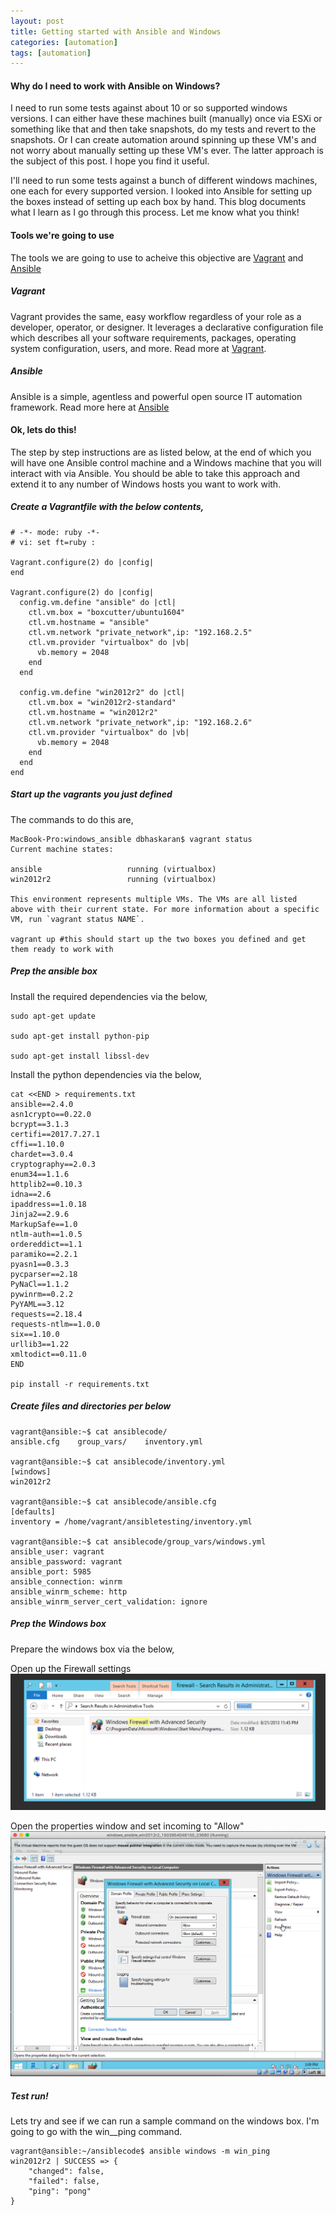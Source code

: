 ```yaml
---
layout: post
title: Getting started with Ansible and Windows
categories: [automation]
tags: [automation]
---
```


#### Why do I need to work with Ansible on Windows?
I need to run some tests against about 10 or so supported windows versions. I can either have these machines built (manually) once via ESXi or something like that and then take snapshots, do my tests and revert to the snapshots. Or I can create automation around spinning up these VM's and not worry about manually setting up these VM's ever. The latter approach is the subject of this post. I hope you find it useful.

I'll need to run some tests against a bunch of different windows machines, one each for every supported version. I looked into Ansible for setting up the boxes instead of setting up each box by hand. This blog documents what I learn as I go through this process. Let me know what you think!

#### Tools we're going to use
The tools we are going to use to acheive this objective are [Vagrant](https://www.vagrantup.com/) and [Ansible](http://docs.ansible.com/)

##### Vagrant
Vagrant provides the same, easy workflow regardless of your role as a developer, operator, or designer. It leverages a declarative configuration file which describes all your software requirements, packages, operating system configuration, users, and more.  Read more at [Vagrant](https://www.vagrantup.com/).

##### Ansible
Ansible is a simple, agentless and powerful open source IT automation framework. Read more here at [Ansible](http://docs.ansible.com/)

#### Ok, lets do this!
The step by step instructions are as listed below, at the end of which you will have one Ansible control machine and a Windows machine that you will interact with via Ansible. You should be able to take this approach and extend it to any number of Windows hosts you want to work with.

##### Create a Vagrantfile with the below contents,

```
# -*- mode: ruby -*-
# vi: set ft=ruby :

Vagrant.configure(2) do |config|
end

Vagrant.configure(2) do |config|
  config.vm.define "ansible" do |ctl|
    ctl.vm.box = "boxcutter/ubuntu1604"
    ctl.vm.hostname = "ansible"
    ctl.vm.network "private_network",ip: "192.168.2.5"
    ctl.vm.provider "virtualbox" do |vb|
      vb.memory = 2048
    end
  end

  config.vm.define "win2012r2" do |ctl|
    ctl.vm.box = "win2012r2-standard"
    ctl.vm.hostname = "win2012r2"
    ctl.vm.network "private_network",ip: "192.168.2.6"
    ctl.vm.provider "virtualbox" do |vb|
      vb.memory = 2048
    end
  end
end
```

##### Start up the vagrants you just defined
The commands to do this are,
```
MacBook-Pro:windows_ansible dbhaskaran$ vagrant status
Current machine states:

ansible                   running (virtualbox)
win2012r2                 running (virtualbox)

This environment represents multiple VMs. The VMs are all listed
above with their current state. For more information about a specific
VM, run `vagrant status NAME`.

vagrant up #this should start up the two boxes you defined and get them ready to work with
```

##### Prep the ansible box
Install the required dependencies via the below,
```
sudo apt-get update

sudo apt-get install python-pip

sudo apt-get install libssl-dev
```

Install the python dependencies via the below,
```
cat <<END > requirements.txt
ansible==2.4.0
asn1crypto==0.22.0
bcrypt==3.1.3
certifi==2017.7.27.1
cffi==1.10.0
chardet==3.0.4
cryptography==2.0.3
enum34==1.1.6
httplib2==0.10.3
idna==2.6
ipaddress==1.0.18
Jinja2==2.9.6
MarkupSafe==1.0
ntlm-auth==1.0.5
ordereddict==1.1
paramiko==2.2.1
pyasn1==0.3.3
pycparser==2.18
PyNaCl==1.1.2
pywinrm==0.2.2
PyYAML==3.12
requests==2.18.4
requests-ntlm==1.0.0
six==1.10.0
urllib3==1.22
xmltodict==0.11.0
END

pip install -r requirements.txt

```

##### Create files and directories per below
```
vagrant@ansible:~$ cat ansiblecode/
ansible.cfg    group_vars/    inventory.yml

vagrant@ansible:~$ cat ansiblecode/inventory.yml
[windows]
win2012r2

vagrant@ansible:~$ cat ansiblecode/ansible.cfg
[defaults]
inventory = /home/vagrant/ansibletesting/inventory.yml

vagrant@ansible:~$ cat ansiblecode/group_vars/windows.yml
ansible_user: vagrant
ansible_password: vagrant
ansible_port: 5985
ansible_connection: winrm
ansible_winrm_scheme: http
ansible_winrm_server_cert_validation: ignore
```

##### Prep the Windows box
Prepare the windows box via the below,

Open up the Firewall settings
![placeholder](/assets/images/firewall_settings.png)

Open the properties window and set incoming to "Allow"
![placeholder](/assets/images/firewall_properties.png)

##### Test run!
Lets try and see if we can run a sample command on the windows box. I'm going to go with the win__ping command.
```
vagrant@ansible:~/ansiblecode$ ansible windows -m win_ping
win2012r2 | SUCCESS => {
    "changed": false,
    "failed": false,
    "ping": "pong"
}
```

